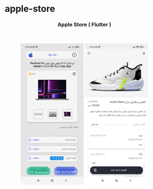 # apple-store
<h3 align = "center">Apple Store ( Flutter )</h3>
<br/>
<br/>
<div align = "center">
  <img src = "https://github.com/MahdiOSS/apple-store/blob/main/Screenshot_2024-03-21-01-44-09-529_com.mohamad.mahdi.azhdarzadeh.oskooii.dev.apple_store.jpg" , width = "200"></img>
  <img src = "https://github.com/MahdiOSS/NikeStore_Android/blob/master/NikeStore1.jpg" , width = "200"></img>
</div>
<br/>
<br/>



